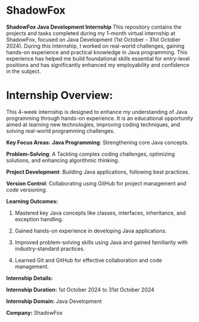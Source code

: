 # **ShadowFox**
**ShadowFox Java Development Internship**
                                         This repository contains the projects and tasks completed during my 1-month virtual internship at ShadowFox, focused on Java Development (1st October - 31st October 2024).
During this internship, I worked on real-world challenges, gaining hands-on experience and practical knowledge in Java programming. This experience has helped me build foundational skills essential for entry-level positions and has significantly enhanced my employability and confidence in the subject.
# **Internship Overview:**
  
  This 4-week internship is designed to enhance my understanding of Java programming through hands-on experience. It is an educational opportunity aimed at learning new technologies, improving coding techniques, and solving real-world programming challenges.


**Key Focus Areas:**
**Java Programming**: Strengthening core Java concepts.

**Problem-Solving**: A Tackling complex coding challenges, optimizing solutions, and enhancing algorithmic thinking.

**Project Development**: Building Java applications, following best practices.

**Version Control**: Collaborating using GitHub for project management and code versioning.


**Learning Outcomes:**

  1. Mastered key Java concepts like classes, interfaces, inheritance, and exception handling.
  
  2. Gained hands-on experience in developing Java applications.
  
  3. Improved problem-solving skills using Java and gained familiarity with industry-standard practices.
  
  4. Learned Git and GitHub for effective collaboration and code management.


**Internship Details:**

**Internship Duration:** 1st October 2024 to 31st October 2024

**Internship Domain:** Java Development

**Company:** ShadowFox
